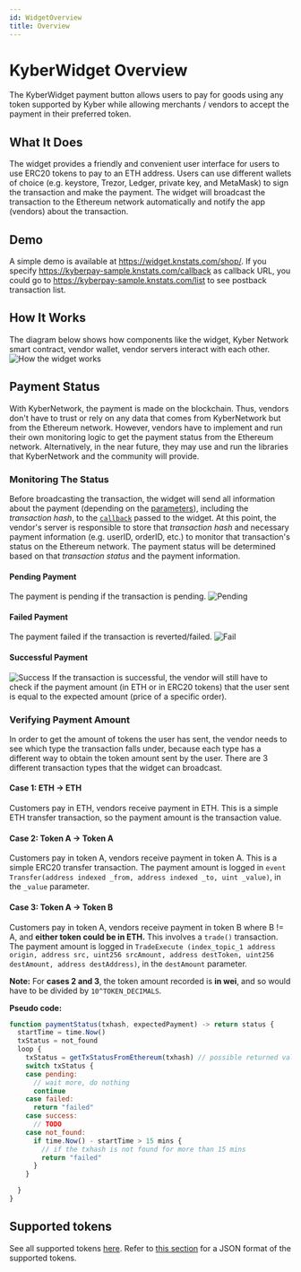 ```yaml
---
id: WidgetOverview
title: Overview
---
```

# KyberWidget Overview
The KyberWidget payment button allows users to pay for goods using any token supported by Kyber while allowing merchants / vendors to accept the payment in their preferred token.

## What It Does
The widget provides a friendly and convenient user interface for users to use ERC20 tokens to pay to an ETH address. Users can use different wallets of choice 
(e.g. keystore, Trezor, Ledger, private key, and MetaMask) to sign the transaction and make the payment. The widget will broadcast the transaction to the Ethereum network automatically and notify the app 
(vendors) about the transaction.

## Demo
A simple demo is available at https://widget.knstats.com/shop/. If you specify https://kyberpay-sample.knstats.com/callback as callback URL, you could go to https://kyberpay-sample.knstats.com/list to see postback transaction list.

## How It Works
The diagram below shows how components like the widget, Kyber Network smart contract, vendor wallet, vendor servers interact with each other.
![How the widget works](/uploads/widgetflow.png "Widgetflow")

## Payment Status
With KyberNetwork, the payment is made on the blockchain. Thus, vendors don't have to trust or rely on any data that comes from KyberNetwork but from the Ethereum network. However, vendors have to implement and run their own monitoring logic to get the payment status from the Ethereum network. Alternatively, in the near future, they may use and run the libraries that KyberNetwork and the community will provide.

### Monitoring The Status
Before broadcasting the transaction, the widget will send all information about the payment (depending on the [parameters](#query-string-parameters)), including the *transaction hash*, to the [`callback`](#query-string-parameters) passed to the widget. At this point, the vendor's server is responsible to store that *transaction hash* and necessary payment information (e.g. userID, orderID, etc.) to monitor that transaction's status on the Ethereum network. The payment status will be determined based on that *transaction status* and the payment information.

#### Pending Payment
The payment is pending if the transaction is pending. 
![Pending](/uploads/widget-guide-payment-status/pending.jpg "Pending")

#### Failed Payment
The payment failed if the transaction is reverted/failed.
![Fail](/uploads/widget-guide-payment-status/fail.jpg "Fail")

#### Successful Payment
![Success](/uploads/widget-guide-payment-status/success.jpg "Success")
If the transaction is successful, the vendor will still have to check if the payment amount (in ETH or in ERC20 tokens) that the user sent is equal to the expected amount (price of a specific order). 


### Verifying Payment Amount
In order to get the amount of tokens the user has sent, the vendor needs to see which type the transaction falls under, because each type has a different way to obtain the token amount sent by the user.
There are 3 different transaction types that the widget can broadcast.

#### Case 1: ETH -> ETH
Customers pay in ETH, vendors receive payment in ETH. This is a simple ETH transfer transaction, so the payment amount is the transaction value.

#### Case 2: Token A -> Token A
Customers pay in token A, vendors receive payment in token A. This is a simple ERC20 transfer transaction. The payment amount is logged in `event Transfer(address indexed _from, address indexed _to, uint _value)`, in the `_value` parameter.

#### Case 3: Token A -> Token B
Customers pay in token A, vendors receive payment in token B where B != A, and **either token could be in ETH.** This involves a `trade()` transaction. The payment amount is logged in `TradeExecute (index_topic_1 address origin, address src, uint256 srcAmount, address destToken, uint256 destAmount, address destAddress)`, in the `destAmount` parameter.<br>

**Note:** For **cases 2 and 3**, the token amount recorded is **in wei**, and so would have to be divided by `10^TOKEN_DECIMALS`.

**Pseudo code:**
```javascript
function paymentStatus(txhash, expectedPayment) -> return status {
  startTime = time.Now()
  txStatus = not_found
  loop {
    txStatus = getTxStatusFromEthereum(txhash) // possible returned value: not_found, pending, failed, success
    switch txStatus {
    case pending:
      // wait more, do nothing
      continue
    case failed:
      return "failed"
    case success:
      // TODO
    case not_found:
      if time.Now() - startTime > 15 mins {
        // if the txhash is not found for more than 15 mins
        return "failed"
      }
    }

  }
}
```

## Supported tokens
See all supported tokens [here](https://tracker.kyber.network/#/tokens). Refer to [this section](guide-trackerapi.md#obtaining-all-supported-tokens) for a JSON format of the supported tokens.
